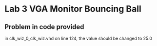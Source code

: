 # Lab 3 VGA Monitor Bouncing Ball

## Problem in code provided
in clk_wiz_0_clk_wiz.vhd on line 124, the value should be changed to 25.0
